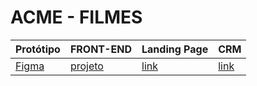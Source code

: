 # ACME - FILMES

Protótipo | FRONT-END | Landing Page | CRM
----------|-----------|--------------|-----
[Figma][link1] | [projeto][link2] | [link][link3] | [link][link3] 


[link1]: [www.google.com.br][def2]
[link2]: https://github.com/fernandoleonid/strange-2022
[link3]: https://fernandoleonid.github.io/strange-2022/